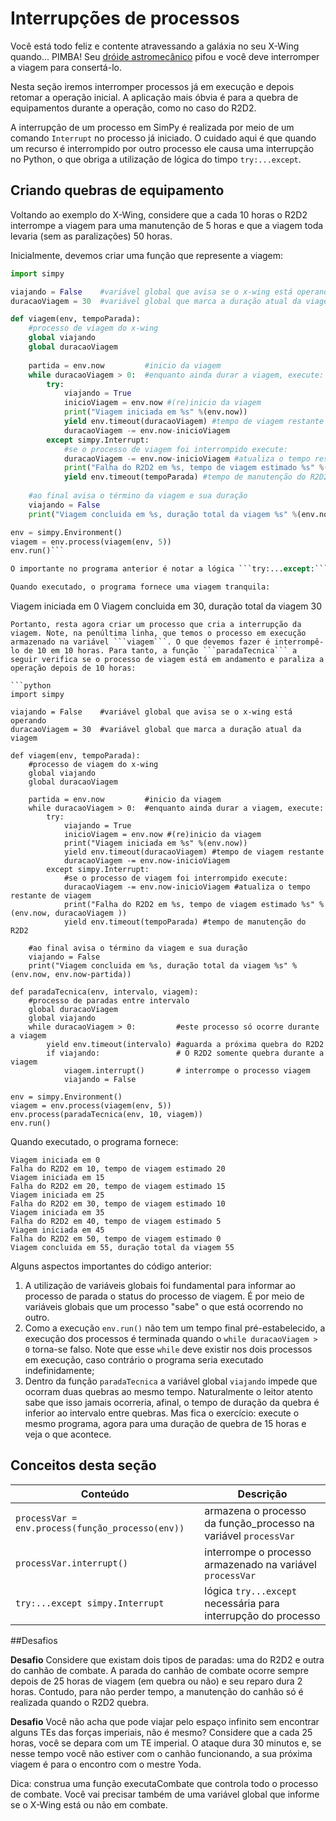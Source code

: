 # Interrupções de processos

Você está todo feliz e contente atravessando a galáxia no seu X-Wing quando... PIMBA! Seu [dróide astromecânico](https://pt.wikipedia.org/wiki/R2-D2) pifou e você deve interromper a viagem para consertá-lo.

Nesta seção iremos interromper processos já em execução e depois retomar a operação inicial. A aplicação mais óbvia é para a quebra de equipamentos durante a operação, como no caso do R2D2.

A interrupção de um processo em SimPy é realizada por meio de um comando ```Interrupt``` no processo já iniciado. O cuidado aqui é que quando um recurso é interrompido por outro processo ele causa uma interrupção no Python, o que obriga a utilização de lógica do timpo ```try:...except```.


## Criando quebras de equipamento

Voltando ao exemplo do X-Wing, considere que a cada 10 horas o R2D2 interrompe a viagem para uma manutenção de 5 horas e que a viagem toda levaria (sem as paralizações) 50 horas.

Inicialmente, devemos criar uma função que represente a viagem:

```python
import simpy

viajando = False    #variável global que avisa se o x-wing está operando
duracaoViagem = 30  #variável global que marca a duração atual da viagem

def viagem(env, tempoParada):
    #processo de viagem do x-wing
    global viajando
    global duracaoViagem
    
    partida = env.now         #inicio da viagem
    while duracaoViagem > 0:  #enquanto ainda durar a viagem, execute:
        try:
            viajando = True
            inicioViagem = env.now #(re)inicio da viagem
            print("Viagem iniciada em %s" %(env.now))
            yield env.timeout(duracaoViagem) #tempo de viagem restante
            duracaoViagem -= env.now-inicioViagem
        except simpy.Interrupt:
            #se o processo de viagem foi interrompido execute:
            duracaoViagem -= env.now-inicioViagem #atualiza o tempo restante de viagem
            print("Falha do R2D2 em %s, tempo de viagem estimado %s" %(env.now, duracaoViagem ))
            yield env.timeout(tempoParada) #tempo de manutenção do R2D2
    
    #ao final avisa o término da viagem e sua duração
    viajando = False
    print("Viagem concluida em %s, duração total da viagem %s" %(env.now, env.now-partida))

env = simpy.Environment()
viagem = env.process(viagem(env, 5))
env.run()```

O importante no programa anterior é notar a lógica ```try:...except:```. O ```except``` aguarda um comando novo, o ```simpy.Interrupt``` que nada mais é do que uma interrupção causada por algum outro processo do ```Environment```.

Quando executado, o programa fornece uma viagem tranquila:
```
Viagem iniciada em 0
Viagem concluida em 30, duração total da viagem 30
```
Portanto, resta agora criar um processo que cria a interrupção da viagem. Note, na penúltima linha, que temos o processo em execução armazenado na variável ```viagem```. O que devemos fazer é interrompê-lo de 10 em 10 horas. Para tanto, a função ```paradaTecnica``` a seguir verifica se o processo de viagem está em andamento e paraliza a operação depois de 10 horas:

```python
import simpy

viajando = False    #variável global que avisa se o x-wing está operando
duracaoViagem = 30  #variável global que marca a duração atual da viagem

def viagem(env, tempoParada):
    #processo de viagem do x-wing
    global viajando
    global duracaoViagem
    
    partida = env.now         #inicio da viagem
    while duracaoViagem > 0:  #enquanto ainda durar a viagem, execute:
        try:
            viajando = True
            inicioViagem = env.now #(re)inicio da viagem
            print("Viagem iniciada em %s" %(env.now))
            yield env.timeout(duracaoViagem) #tempo de viagem restante
            duracaoViagem -= env.now-inicioViagem
        except simpy.Interrupt:
            #se o processo de viagem foi interrompido execute:
            duracaoViagem -= env.now-inicioViagem #atualiza o tempo restante de viagem
            print("Falha do R2D2 em %s, tempo de viagem estimado %s" %(env.now, duracaoViagem ))
            yield env.timeout(tempoParada) #tempo de manutenção do R2D2
    
    #ao final avisa o término da viagem e sua duração
    viajando = False
    print("Viagem concluida em %s, duração total da viagem %s" %(env.now, env.now-partida))

def paradaTecnica(env, intervalo, viagem):
    #processo de paradas entre intervalo
    global duracaoViagem
    global viajando
    while duracaoViagem > 0:         #este processo só ocorre durante a viagem
        yield env.timeout(intervalo) #aguarda a próxima quebra do R2D2
        if viajando:                 # O R2D2 somente quebra durante a viagem
            viagem.interrupt()       # interrompe o processo viagem
            viajando = False
                
env = simpy.Environment()
viagem = env.process(viagem(env, 5))
env.process(paradaTecnica(env, 10, viagem))
env.run()
```
Quando executado, o programa fornece:
```
Viagem iniciada em 0
Falha do R2D2 em 10, tempo de viagem estimado 20
Viagem iniciada em 15
Falha do R2D2 em 20, tempo de viagem estimado 15
Viagem iniciada em 25
Falha do R2D2 em 30, tempo de viagem estimado 10
Viagem iniciada em 35
Falha do R2D2 em 40, tempo de viagem estimado 5
Viagem iniciada em 45
Falha do R2D2 em 50, tempo de viagem estimado 0
Viagem concluida em 55, duração total da viagem 55
```
Alguns aspectos importantes do código anterior:
1. A utilização de variáveis globais foi fundamental para informar ao processo de parada o status do processo de viagem. É por meio de variáveis globais que um processo "sabe" o que está ocorrendo no outro.
2. Como a execução ```env.run()``` não tem um tempo final pré-estabelecido, a execução dos processos é terminada quando o ```while duracaoViagem > 0``` torna-se falso. Note que esse ```while``` deve existir nos dois processos em execução, caso contrário o programa seria executado indefinidamente;
3. Dentro da função ```paradaTecnica``` a variável global ```viajando``` impede que ocorram duas quebras ao mesmo tempo. Naturalmente o leitor atento sabe que isso jamais ocorreria, afinal, o tempo de duração da quebra é inferior ao intervalo entre quebras. Mas fica o exercício: execute o mesmo programa, agora para uma duração de quebra de 15 horas e veja o que acontece.

## Conceitos desta seção
| Conteúdo | Descrição |
| -- | -- |
| ```processVar = env.process(função_processo(env))``` | armazena o processo da função_processo na variável ```processVar``` |
| ```processVar.interrupt()``` | interrompe o processo armazenado na variável ```processVar``` |
| ```try:...except simpy.Interrupt``` | lógica ```try...except``` necessária para interrupção do processo |


##Desafios

**Desafio** Considere que existam dois tipos de paradas: uma do R2D2 e outra do canhão de combate. A parada do canhão de combate ocorre sempre depois de 25 horas de viagem (em quebra ou não) e seu reparo dura 2 horas. Contudo, para não perder tempo, a manutenção do canhão só é realizada quando o R2D2 quebra.

**Desafio** Você não acha que pode viajar pelo espaço infinito sem encontrar alguns TEs das forças imperiais, não é mesmo? Considere que a cada 25 horas, você se depara com um TE imperial. O ataque dura 30 minutos e, se nesse tempo você não estiver com o canhão funcionando, a sua próxima viagem é para o encontro com o mestre Yoda. 

Dica: construa uma função executaCombate que controla todo o processo de combate. Você vai precisar também de uma variável global que informe se o X-Wing está ou não em combate.
